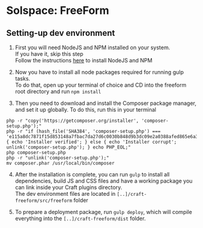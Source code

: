 # Solspace: FreeForm

## Setting-up dev environment

1. First you will need NodeJS and NPM installed on your system.  
If you have it, skip this step  
Follow the instructions [here](https://docs.npmjs.com/getting-started/installing-node) to install NodeJS and NPM

2. Now you have to install all node packages required for running gulp tasks.  
To do that, open up your terminal of choice and CD into the freeform root directory and run `npm install`

3. Then you need to download and install the Composer package manager, and set it up globally. To do this, run this in your terminal  
```
php -r "copy('https://getcomposer.org/installer', 'composer-setup.php');"
php -r "if (hash_file('SHA384', 'composer-setup.php') === 'e115a8dc7871f15d853148a7fbac7da27d6c0030b848d9b3dc09e2a0388afed865e6a3d6b3c0fad45c48e2b5fc1196ae') { echo 'Installer verified'; } else { echo 'Installer corrupt'; unlink('composer-setup.php'); } echo PHP_EOL;"
php composer-setup.php
php -r "unlink('composer-setup.php');"
mv composer.phar /usr/local/bin/composer
```

4. After the installation is complete, you can run `gulp` to install all dependencies, build JS and CSS files and have a working package you can link inside your Craft plugins directory.  
The dev environment files are located in `[..]/craft-freeform/src/freeform` folder

5. To prepare a deployment package, run `gulp deploy`, which will compile everything into the `[..]/craft-freeform/dist` folder.
